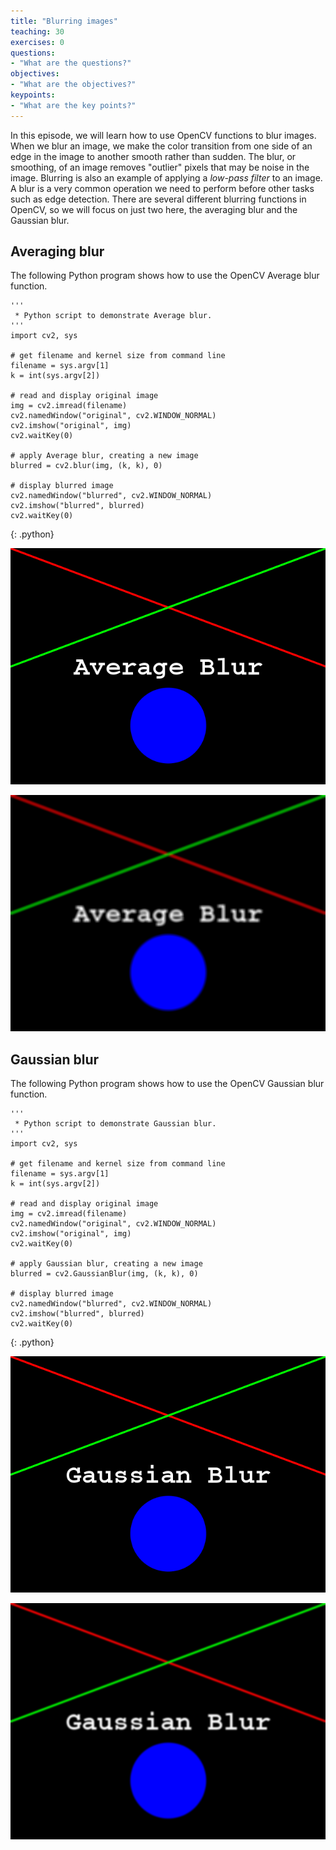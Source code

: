 ```yaml
---
title: "Blurring images"
teaching: 30
exercises: 0
questions:
- "What are the questions?"
objectives:
- "What are the objectives?"
keypoints:
- "What are the key points?"
---
```


In this episode, we will learn how to use OpenCV functions to blur images.
When we blur an image, we make the color transition from one side of an 
edge in the image to another smooth rather than sudden. The blur, or smoothing,
of an image removes "outlier" pixels that may be noise in the image. Blurring
is also an example of applying a *low-pass filter* to an image. A blur
is a very common operation we need to perform before other tasks such as 
edge detection. There are several different blurring functions in OpenCV, so 
we will focus on just two here, the averaging blur and the Gaussian
blur. 

## Averaging blur

The following Python program shows how to use the OpenCV Average blur function.

~~~
'''
 * Python script to demonstrate Average blur.
'''
import cv2, sys

# get filename and kernel size from command line
filename = sys.argv[1]
k = int(sys.argv[2])

# read and display original image
img = cv2.imread(filename)
cv2.namedWindow("original", cv2.WINDOW_NORMAL)
cv2.imshow("original", img)
cv2.waitKey(0)

# apply Average blur, creating a new image
blurred = cv2.blur(img, (k, k), 0)

# display blurred image
cv2.namedWindow("blurred", cv2.WINDOW_NORMAL)
cv2.imshow("blurred", blurred)
cv2.waitKey(0)
~~~
{: .python}

![Original image](../fig/05-average-original.png)

![Average blurred image](../fig/05-average-blurred.png)

## Gaussian blur

The following Python program shows how to use the OpenCV Gaussian blur 
function. 

~~~
'''
 * Python script to demonstrate Gaussian blur.
'''
import cv2, sys

# get filename and kernel size from command line
filename = sys.argv[1]
k = int(sys.argv[2])

# read and display original image
img = cv2.imread(filename)
cv2.namedWindow("original", cv2.WINDOW_NORMAL)
cv2.imshow("original", img)
cv2.waitKey(0)

# apply Gaussian blur, creating a new image
blurred = cv2.GaussianBlur(img, (k, k), 0)

# display blurred image
cv2.namedWindow("blurred", cv2.WINDOW_NORMAL)
cv2.imshow("blurred", blurred)
cv2.waitKey(0)
~~~
{: .python}

![Original image](../fig/05-gaussian-original.png)

![Gaussian blurred image](../fig/05-gaussian-blurred.png)

